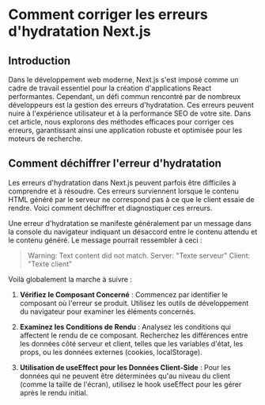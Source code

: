 # Comment corriger les erreurs d'hydratation Next.js

## Introduction

Dans le développement web moderne, Next.js s'est imposé comme un cadre de travail essentiel pour la création d'applications React performantes. Cependant, un défi commun rencontré par de nombreux développeurs est la gestion des erreurs d'hydratation. Ces erreurs peuvent nuire à l'expérience utilisateur et à la performance SEO de votre site. Dans cet article, nous explorons des méthodes efficaces pour corriger ces erreurs, garantissant ainsi une application robuste et optimisée pour les moteurs de recherche.

## Comment déchiffrer l'erreur d'hydratation

Les erreurs d'hydratation dans Next.js peuvent parfois être difficiles à comprendre et à résoudre. Ces erreurs surviennent lorsque le contenu HTML généré par le serveur ne correspond pas à ce que le client essaie de rendre. Voici comment déchiffrer et diagnostiquer ces erreurs.

Une erreur d'hydratation se manifeste généralement par un message dans la console du navigateur indiquant un désaccord entre le contenu attendu et le contenu généré. Le message pourrait ressembler à ceci :

> Warning: Text content did not match. Server: "Texte serveur" Client: "Texte client"

Voilà globalement la marche à suivre :

1. **Vérifiez le Composant Concerné** : Commencez par identifier le composant où l'erreur se produit. Utilisez les outils de développement du navigateur pour examiner les éléments concernés.

1. **Examinez les Conditions de Rendu** : Analysez les conditions qui affectent le rendu de ce composant. Recherchez les différences entre les données côté serveur et client, telles que les variables d'état, les props, ou les données externes (cookies, localStorage).

1. **Utilisation de useEffect pour les Données Client-Side** : Pour les données qui ne peuvent être déterminées qu'au niveau du client (comme la taille de l'écran), utilisez le hook useEffect pour les gérer après le rendu initial.

